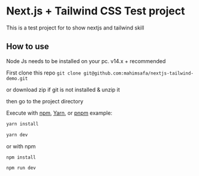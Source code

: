 # Next.js + Tailwind CSS Test project

This is a test project for to show nextjs and tailwind skill

## How to use

Node Js needs to be installed on your pc. v14.x + recommended 

First clone this repo `git clone git@github.com:mahimsafa/nextjs-tailwind-demo.git`

or download zip if git is not installed & unzip it

then go to the project directory

Execute with [npm](https://docs.npmjs.com/cli/init), [Yarn](https://yarnpkg.com/lang/en/docs/cli/create/), or [pnpm](https://pnpm.io) example:

```bash
yarn install
```

```bash
yarn dev
```

or with npm

```bash
npm install
```

```bash
npm run dev
```

